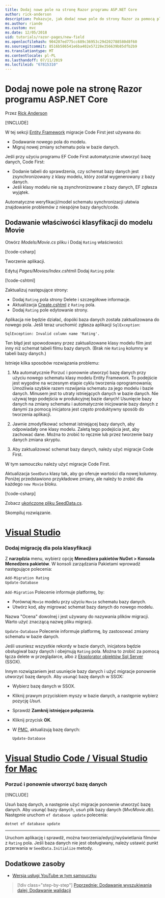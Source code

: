 ```yaml
---
title: Dodaj nowe pole na stronę Razor programu ASP.NET Core
author: rick-anderson
description: Pokazuje, jak dodać nowe pole do strony Razor za pomocą platformy Entity Framework Core
ms.author: riande
ms.custom: mvc
ms.date: 12/05/2018
uid: tutorials/razor-pages/new-field
ms.openlocfilehash: 904207ed775cc689c36953c29d202788580d8f60
ms.sourcegitcommit: 8516b586541e6ba402e57228e356639b85dfb2b9
ms.translationtype: MT
ms.contentlocale: pl-PL
ms.lasthandoff: 07/11/2019
ms.locfileid: "67815310"
---
```

# <a name="add-a-new-field-to-a-razor-page-in-aspnet-core"></a>Dodaj nowe pole na stronę Razor programu ASP.NET Core

Przez [Rick Anderson](https://twitter.com/RickAndMSFT)

[!INCLUDE[](~/includes/rp/download.md)]

W tej sekcji [Entity Framework](/ef/core/get-started/aspnetcore/new-db) migracje Code First jest używana do:

* Dodawanie nowego pola do modelu.
* Migruj nowej zmiany schematu pola w bazie danych.

Jeśli przy użyciu programu EF Code First automatycznie utworzyć bazę danych, Code First:

* Dodanie tabeli do sprawdzenia, czy schemat bazy danych jest zsynchronizowany z klasy modelu, który został wygenerowany z bazy danych.
* Jeśli klasy modelu nie są zsynchronizowane z bazy danych, EF zgłasza wyjątek.

Automatyczne weryfikacji/model schematu synchronizacji ułatwia znajdowanie problemów z niespójne bazy danych/code.

## <a name="adding-a-rating-property-to-the-movie-model"></a>Dodawanie właściwości klasyfikacji do modelu Movie

Otwórz *Models/Movie.cs* pliku i Dodaj `Rating` właściwości:

[!code-csharp[](razor-pages-start/sample/RazorPagesMovie22/Models/MovieDateRating.cs?highlight=13&name=snippet)]

Tworzenie aplikacji.

Edytuj *Pages/Movies/Index.cshtml*i Dodaj `Rating` pola:

[!code-cshtml[](razor-pages-start/sample/RazorPagesMovie22/Pages/Movies/IndexRating.cshtml.?highlight=40-42,61-63)]

Zaktualizuj następujące strony:

* Dodaj `Rating` pola strony Delete i szczegółowe informacje.
* Aktualizacja [Create.cshtml](https://github.com/aspnet/AspNetCore.Docs/tree/master/aspnetcore/tutorials/razor-pages/razor-pages-start/sample/RazorPagesMovie22/Pages/Movies/Create.cshtml) z `Rating` pola.
* Dodaj `Rating` pole edytowanie strony.

Aplikacja nie będzie działać, dopóki baza danych została zaktualizowana do nowego pola. Jeśli teraz uruchomić zgłasza aplikacji `SqlException`:

`SqlException: Invalid column name 'Rating'.`

Ten błąd jest spowodowany przez zaktualizowane klasy modelu film jest inny niż schemat tabeli filmu bazy danych. (Brak nie `Rating` kolumny w tabeli bazy danych.)

Istnieje kilka sposobów rozwiązania problemu:

1. Ma automatycznie Porzuć i ponownie utworzyć bazę danych przy użyciu nowego schematu klasy modelu Entity Framework. To podejście jest wygodne na wczesnym etapie cyklu tworzenia oprogramowania; Umożliwia szybkie razem rozwijania schematu za jego modelu i bazie danych. Minusem jest to utraty istniejących danych w bazie danych. Nie używaj tego podejścia w produkcyjnej bazie danych! Usunięcie bazy danych na zmiany schematu i automatycznie inicjowanie bazy danych z danymi za pomocą inicjatora jest często produktywny sposób do tworzenia aplikacji.

2. Jawnie zmodyfikować schemat istniejącej bazy danych, aby odpowiadały one klasy modelu. Zaletą tego podejścia jest, aby zachować dane. Można to zrobić to ręcznie lub przez tworzenie bazy danych zmiana skryptu.

3. Aby zaktualizować schemat bazy danych, należy użyć migracje Code First.

W tym samouczku należy użyć migracje Code First.

Aktualizacja `SeedData` klasy tak, aby go oferuje wartości dla nowej kolumny. Poniżej przedstawiono przykładowe zmiany, ale należy to zrobić dla każdego `new Movie` bloku.

[!code-csharp[](razor-pages-start/sample/RazorPagesMovie22/Models/SeedDataRating.cs?name=snippet1&highlight=8)]

Zobacz [ukończone pliku SeedData.cs](https://github.com/aspnet/AspNetCore.Docs/blob/master/aspnetcore/tutorials/razor-pages/razor-pages-start/sample/RazorPagesMovie22/Models/SeedDataRating.cs).

Skompiluj rozwiązanie.

# <a name="visual-studiotabvisual-studio"></a>[Visual Studio](#tab/visual-studio)

<a name="pmc"></a>

### <a name="add-a-migration-for-the-rating-field"></a>Dodaj migrację dla pola klasyfikacji

Z **narzędzia** menu, wybierz opcję **Menedżera pakietów NuGet > Konsola Menedżera pakietów**.
W konsoli zarządzania Pakietami wprowadź następujące polecenia:

```powershell
Add-Migration Rating
Update-Database
```

`Add-Migration` Polecenie informuje platformę, by:

* Porównaj `Movie` modelu przy użyciu `Movie` schematu bazy danych.
* Utwórz kod, aby migrować schemat bazy danych do nowego modelu.

Nazwa "Ocena" dowolnej i jest używany do nazywania plików migracji. Warto użyć znaczącą nazwę pliku migracji.

`Update-Database` Polecenie informuje platformę, by zastosować zmiany schematu w bazie danych.

<a name="ssox"></a>

Jeśli usuniesz wszystkie rekordy w bazie danych, inicjatora będzie obsługiwał bazy danych i obejmują `Rating` pola. Można to zrobić za pomocą łącza delete w przeglądarce, albo z [Eksplorator obiektów Sql Server](xref:tutorials/razor-pages/sql#ssox) (SSOX).

Innym rozwiązaniem jest usunięcie bazy danych i użyć migracje ponownie utworzyć bazę danych. Aby usunąć bazę danych w SSOX:

* Wybierz bazę danych w SSOX.
* Kliknij prawym przyciskiem myszy w bazie danych, a następnie wybierz pozycję *Usuń*.
* Sprawdź **Zamknij istniejące połączenia**.
* Kliknij przycisk **OK**.
* W [PMC](xref:tutorials/razor-pages/new-field#pmc), aktualizują bazę danych:

  ```powershell
  Update-Database
  ```

# <a name="visual-studio-code--visual-studio-for-mactabvisual-studio-codevisual-studio-mac"></a>[Visual Studio Code / Visual Studio for Mac](#tab/visual-studio-code+visual-studio-mac)

### <a name="drop-and-re-create-the-database"></a>Porzuć i ponownie utworzyć bazę danych

[!INCLUDE[](~/includes/RP-mvc-shared/sqlite-warn.md)]

Usuń bazę danych, a następnie użyć migracje ponownie utworzyć bazę danych. Aby usunąć bazy danych, usuń plik bazy danych (*MvcMovie.db*). Następnie uruchom `ef database update` polecenia:

```console
dotnet ef database update
```

---

Uruchom aplikację i sprawdź, można tworzenia/edycji/wyświetlania filmów z `Rating` pola. Jeśli baza danych nie jest obsługiwany, należy ustawić punkt przerwania w `SeedData.Initialize` metody.

## <a name="additional-resources"></a>Dodatkowe zasoby

* [Wersja usługi YouTube w tym samouczku](https://youtu.be/3i7uMxiGGR8)

> [!div class="step-by-step"]
> [Poprzednie: Dodawanie wyszukiwania](xref:tutorials/razor-pages/search)
> [dalej: Dodawanie walidacji](xref:tutorials/razor-pages/validation)
